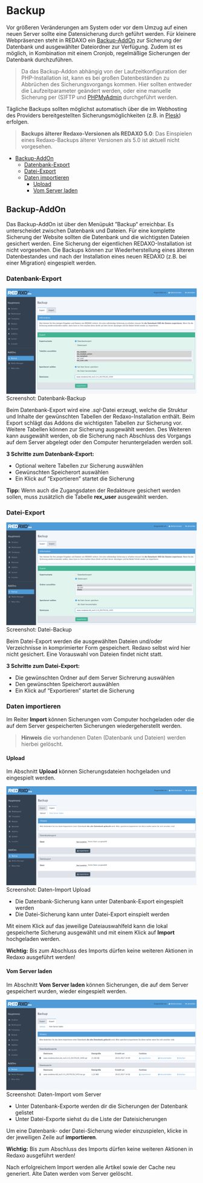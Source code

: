 # Backup
Vor größeren Veränderungen am System oder vor dem Umzug auf einen neuen Server sollte eine Datensicherung durch geführt werden. 
Für kleinere Webpräsenzen steht in REDAXO ein [Backup-AddOn](#addon) zur Sicherung der Datenbank und ausgewählter Dateiordner zur Verfügung. Zudem ist es möglich, in Kombination mit einem Cronjob, regelmäßige Sicherungen der Datenbank durchzuführen.

> Da das Backup-Addon abhängig von der Laufzeitkonfiguration der PHP-Installation ist, kann es bei großen Datenbeständen zu Abbrüchen des Sicherungsvorgangs kommen. Hier sollten entweder die Laufzeitparameter geändert werden, oder eine manuelle Sicherung per (S)FTP und [PHPMyAdmin](https://www.phpmyadmin.net) durchgeführt werden. 

Tägliche Backups sollten möglichst automatisch über die im Webhosting des Providers bereitgestellten Sicherungsmöglichkeiten (z.B. in [Plesk](https://www.plesk.com/)) erfolgen. 

> **Backups älterer Redaxo-Versionen als REDAXO 5.0**: Das Einspielen eines Redaxo-Backups älterer Versionen als 5.0 ist aktuell nicht vorgesehen. 

- [Backup-AddOn](#addon)
  - [Datenbank-Export](#dbexport)
  - [Datei-Export](#fileexport)
  - [Daten importieren](#import)
    - [Upload](#upload)
    - [Vom Server laden](#fromserver)

<a name="addon"></a>
## Backup-AddOn 

Das Backup-AddOn ist über den Menüpukt ”Backup“ erreichbar.
Es unterscheidet zwischen Datenbank und Dateien. Für eine komplette Sicherung der Website sollten die Datenbank und die wichtigsten Dateien gesichert werden. Eine Sicherung der eigentlichen REDAXO-Installation ist nicht vorgesehen. Die Backups können zur Wiederherstellung eines älteren Datenbestandes und nach der Installation eines neuen REDAXO (z.B. bei einer Migration) eingespielt werden. 


<a name="dbexport"></a>
### Datenbank-Export

![Screenshot](/assets/v5.2.0-backup-01-overview.png)
Screenshot: Datenbank-Backup

Beim Datenbank-Export wird eine *.sql*-Datei erzeugt, welche die Struktur und Inhalte der gewünschten Tabellen der Redaxo-Installation enthält. Beim Export schlägt das Addons die wichtigsten Tabellen zur Sicherung vor. Weitere Tabellen können zur Sicherung ausgewählt werden. Des Weiteren kann ausgewählt werden, ob die Sicherung nach Abschluss des Vorgangs auf dem Server abgelegt oder den Computer heruntergeladen werden soll. 

**3 Schritte zum Datenbank-Export:** 
- Optional weitere Tabellen zur Sicherung auswählen
- Gewünschten Speicherort auswählen
- Ein Klick auf “Exportieren” startet die Sicherung

**Tipp:** Wenn auch die Zugangsdaten der Redakteure gesichert werden sollen, muss zusätzlich die Tabelle **rex_user** ausgewählt werden.

<a name="fileexport"></a>
### Datei-Export

![Screenshot](/assets/v5.2.0-backup-02-files.png)
Screenshot: Datei-Backup

Beim Datei-Export werden die ausgewählten Dateien und/oder Verzeichnisse in komprimierter Form gespeichert. Redaxo selbst wird hier nicht gesichert. Eine Vorauswahl von Dateien findet nicht statt. 

**3 Schritte zum Datei-Export:** 
- Die gewünschten Ordner auf dem Server Sichrerung auswählen
- Den gewünschten Speicherort auswählen
- Ein Klick auf “Exportieren” startet die Sicherung

<a name="import"></a>
### Daten importieren

Im Reiter **Import** können Sicherungen vom Computer hochgeladen oder die auf dem Server gespeicherten Sicherungen wiedergeherstellt werden. 

> **Hinweis** die vorhandenen Daten (Datenbank und Dateien) werden hierbei gelöscht. 

<a name="upload"></a>
#### Upload

Im Abschnitt **Upload** können Sicherungsdateien hochgeladen und eingespielt werden.  

![Screenshot](/assets/v5.2.0-backup-03-upload.png)
Screenshot: Daten-Import Upload

- Die Datenbank-Sicherung kann unter Datenbank-Export eingespielt werden
- Die Datei-Sicherung kann unter Datei-Export einspielt werden

Mit einem Klick auf das jeweilige Dateiauswahlfeld kann die lokal gespeicherte Sicherung ausgewählt und mit einem Klick auf **Import** hochgeladen werden. 

**Wichtig:** Bis zum Abschluss des Imports dürfen keine weiteren Aktionen in Redaxo ausgeführt werden!

<a name="fromserver"></a>
#### Vom Server laden

Im Abschnitt **Vom Server laden** können Sicherungen, die auf dem Server gespeichert wurden, wieder eingespielt werden. 

![Screenshot](/assets/v5.2.0-backup-04-fromserver.png)
Screenshot: Daten-Import vom Server

- Unter Datenbank-Exporte werden dir die Sicherungen der Datenbank gelistet
- Unter Datei-Exporte siehst du die Liste der Dateisicherungen

Um eine Datenbank- oder Datei-Sicherung wieder einzuspielen, klicke in der jeweiligen Zeile auf **importieren**. 

**Wichtig:** Bis zum Abschluss des Imports dürfen keine weiteren Aktionen in Redaxo ausgeführt werden!

Nach erfolgreichem Import werden alle Artikel sowie der Cache neu generiert. Alte Daten werden vom Server gelöscht. 
